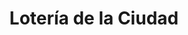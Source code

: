 ---
title: "Lotería de la Ciudad"
url: /ciudad-autonoma-de-buenos-aires/loteria-de-la-ciudad-avenida-general-las-heras/
shop: Lotterie
---